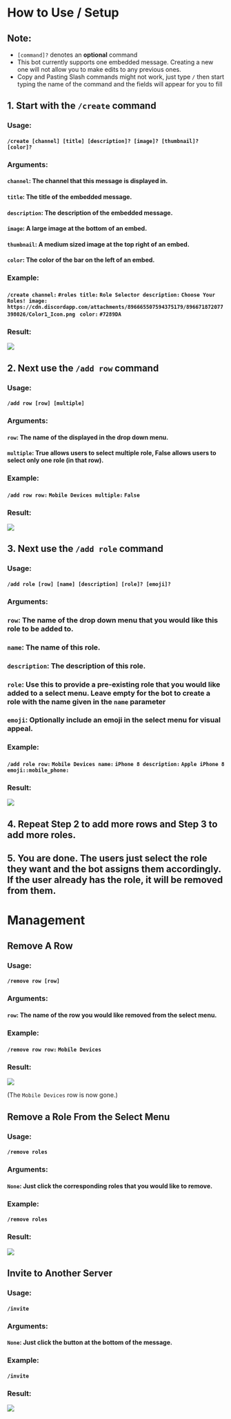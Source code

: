 # How to Use / Setup
## Note:
- `[command]?` denotes an **optional** command
- This bot currently supports one embedded message. Creating a new one will not allow you to make edits to any previous ones.
- Copy and Pasting Slash commands might not work, just type `/` then start typing the name of the command and the fields will appear for you to fill

## 1. Start with the `/create` command
### Usage:
#### `/create [channel] [title] [description]? [image]? [thumbnail]? [color]?`
### Arguments:
#### `channel`: The channel that this message is displayed in.
#### `title`: The title of the embedded message.
#### `description`: The description of the embedded message.
#### `image`: A large image at the bottom of an embed.
#### `thumbnail`: A medium sized image at the top right of an embed.
#### `color`: The color of the bar on the left of an embed.
### Example:
#### **`/create`**` channel:` **`#roles`**` title:` **`Role Selector`**` description:` **`Choose Your Roles!`**` image:` **`https://cdn.discordapp.com/attachments/896665507594375179/896671872077398026/Color1_Icon.png`**  ` color:` **`#7289DA`**
### Result:
![](https://cdn.discordapp.com/attachments/896971320934432848/896971359668801536/unknown.png)

## 2. Next use the `/add row` command
### Usage:
#### `/add row [row] [multiple]`
### Arguments:
#### `row`: The name of the displayed in the drop down menu.
#### `multiple`: True allows users to select multiple role, False allows users to select only one role (in that row).
### Example:
#### **`/add row`**` row:` **`Mobile Devices`**` multiple:` **`False`**
### Result:
![](https://cdn.discordapp.com/attachments/896971320934432848/896972527279169586/unknown.png)

## 3. Next use the `/add role` command
### Usage:
#### `/add role [row] [name] [description] [role]? [emoji]?`
### Arguments:
### `row`: The name of the drop down menu that you would like this role to be added to.
### `name`: The name of this role.
### `description`: The description of this role.
### `role`: Use this to provide a pre-existing role that you would like added to a select menu. Leave empty for the bot to create a role with the name given in the `name` parameter
### `emoji`: Optionally include an emoji in the select menu for visual appeal.
### Example:
#### **`/add role`**` row:` **`Mobile Devices`**` name:` **`iPhone 8`**` description:` **`Apple iPhone 8`**` emoji:`**`:mobile_phone:`**
### Result:
![](https://cdn.discordapp.com/attachments/896971320934432848/896975492765351975/unknown.png)

## 4. Repeat Step 2 to add more rows and Step 3 to add more roles.

## 5. You are done. The users just select the role they want and the bot assigns them accordingly. If the user already has the role, it will be removed from them.

# Management

## Remove A Row
### Usage:
#### `/remove row [row]`
### Arguments:
#### `row`: The name of the row you would like removed from the select menu.
### Example:
#### **`/remove row`**` row:` **`Mobile Devices`**
### Result:
![](https://cdn.discordapp.com/attachments/896971320934432848/896977989596745779/unknown.png)

(The `Mobile Devices` row is now gone.)

## Remove a Role From the Select Menu
### Usage:
#### `/remove roles`
### Arguments:
#### `None`: Just click the corresponding roles that you would like to remove.
### Example:
#### **`/remove roles`**
### Result:
![](https://cdn.discordapp.com/attachments/896971320934432848/896978969730113596/unknown.png)

## Invite to Another Server
### Usage:
#### `/invite`
### Arguments:
#### `None`: Just click the button at the bottom of the message.
### Example:
#### **`/invite`**
### Result:
![](https://cdn.discordapp.com/attachments/896971320934432848/896976900973539338/unknown.png)